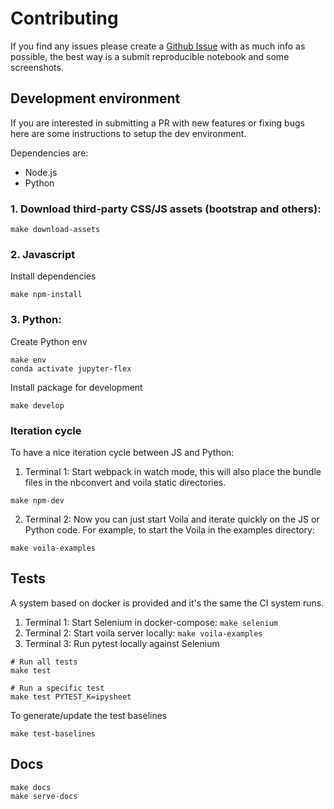 # Contributing

If you find any issues please create a [Github Issue](https://github.com/danielfrg/jupyter-flex/issues)
with as much info as possible, the best way is a submit reproducible notebook and
some screenshots.

## Development environment

If you are interested in submitting a PR with new features or fixing bugs
here are some instructions to setup the dev environment.

Dependencies are:

-   Node.js
-   Python

### 1. Download third-party CSS/JS assets (bootstrap and others):

```
make download-assets
```

### 2. Javascript

Install dependencies

```
make npm-install
```

### 3. Python:

Create Python env

```
make env
conda activate jupyter-flex
```

Install package for development

```
make develop
```

### Iteration cycle

To have a nice iteration cycle between JS and Python:

1. Terminal 1: Start webpack in watch mode, this will also place the bundle files in the
   nbconvert and voila static directories.

```
make npm-dev
```

2. Terminal 2: Now you can just start Voila and iterate quickly on the JS or Python code. For example, to start the Voila in the examples directory:

```
make voila-examples
```

## Tests

A system based on docker is provided and it's
the same the CI system runs.

1. Terminal 1: Start Selenium in docker-compose: `make selenium`
2. Terminal 2: Start voila server locally: `make voila-examples`
3. Terminal 3: Run pytest locally against Selenium

```
# Run all tests
make test

# Run a specific test
make test PYTEST_K=ipysheet
```

To generate/update the test baselines

```
make test-baselines
```

## Docs

```
make docs
make serve-docs
```
